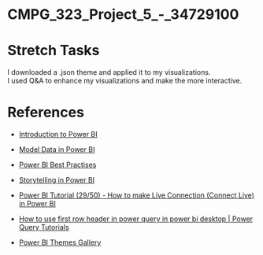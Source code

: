 # CMPG_323_Project_5_-_34729100

# Stretch Tasks
I downloaded a .json theme and applied it to my visualizations.</br>
I used Q&A to enhance my visualizations and make the more interactive.

# References
<ul>
<li><p><a href="https://docs.microsoft.com/en-us/learn/modules/introduction-power-bi/">Introduction to Power BI</a></p></li>
<li><p><a href="https://docs.microsoft.com/en-us/learn/paths/model-power-bi/">Model Data in Power BI</a></p></li>
<li><p><a href="https://spreadsheeto.com/power-bi-best-practices/#:~:text=1%20Put%20first%20things%20first.%20This%20one%20is,with%20numeric%20data%2C%20use%20integers%20instead%20of%20strings">Power BI Best Practises</a></p></li>
<li><p><a href="https://powerbi.microsoft.com/en-us/data-storytelling">Storytelling in Power BI</a></p></li>
<li><p><a href="https://youtu.be/9-zfKmF4lj4">Power BI Tutorial (29/50) - How to make Live Connection (Connect Live) in Power BI</a></p></li>

<li><p><a href="https://youtu.be/gU537vrvxTo">How to use first row header in power query in power bi desktop | Power Query Tutorials</a></p></li>
<li><p><a href="https://community.powerbi.com/t5/Themes-Gallery/bd-p/ThemesGallery">Power BI Themes Gallery</a></p></li>
</ul>
 
